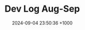 ---
layout: post
title:  "Dev Log Aug-Sep"
date:   2024-09-04 23:50:36 +1000
categories: [DevBlog]
---